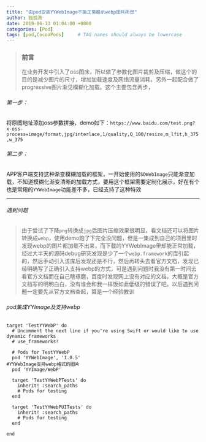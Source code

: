 ```yaml
---
title: "由pod安装YYWebImage不能正常展示webp图片所思"
author: 独孤流
date: 2019-06-13 01:04:00 +0800
categories: [Pod]
tags: [pod,CocoaPods]     # TAG names should always be lowercase
---
```


>### 前言 
>在业务开发中引入了oss图床，所以做了参数化图片裁剪及压缩，做这个的目的是减少图片的尺寸，增加加载速度及网络流量消耗，另外一起配合做了progressive图片渐见模糊化加载。这个主要包含两步，

###### 第一步：
将原图地址添加oss参数拼接，demo如下：`https://www.baidu.com/test.png?x-oss-process=image/format,jpg/interlace,1/quality,Q_100/resize,m_lfit,h_375,w_375`

###### 第二步：
APP客户端支持这种渐变模糊加载的框架，一开始使用的`SDWebImage`只能渐变加载，不知道模糊化渐变清晰的加载方式，要用这个框架需要定制化展示，好在有个也是常用的`YYWebImage`功能差不多，已经支持了这种特效

---
###### 遇到问题
> 由于尝试了下降`png`转换成`jpg`后图片压缩效果很明显，看文档还可以将图片转换成`webp`，使用demo跑了下完全没问题，但是一集成到自己的项目里时发现webp的图片都加载不出来，而下载的YYWebImage里却能正常加载，经过大半天的源码debug研究发现是少了一个`webp.framework`的库引起的，然后手动引入该库后发现还是不行，然后再转头去看官方文档，发现已经明确写了正确引入支持webp的方式，可是遇到问题时我没有第一时间去看官方文档而在自己瞎琢磨，百度时发现网上没有对应的文档，大概是官方文档写的明明白白，没有谁会和我一样饭如此低级的错误了吧，以后遇到问题一定要先从官方文档查起，算是一个经验教训

###### pod集成YYImage及支持webp
```
target 'TestYYWebP' do
  # Uncomment the next line if you're using Swift or would like to use dynamic frameworks
  # use_frameworks!

  # Pods for TestYYWebP
  pod 'YYWebImage', '1.0.5'
#YYWebImage支持webp格式的图片
  pod 'YYImage/WebP'

  target 'TestYYWebPTests' do
    inherit! :search_paths
    # Pods for testing
  end

  target 'TestYYWebPUITests' do
    inherit! :search_paths
    # Pods for testing
  end

end
```